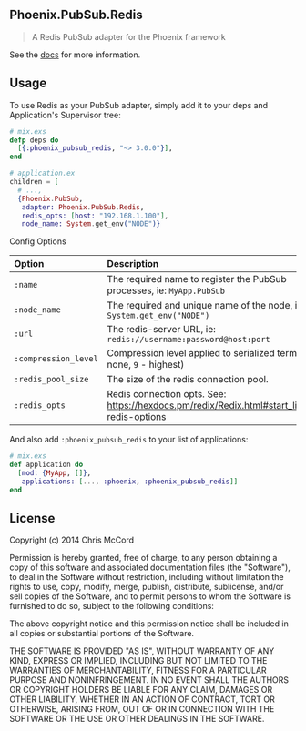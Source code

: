 ## Phoenix.PubSub.Redis

> A Redis PubSub adapter for the Phoenix framework

See the [docs](https://hexdocs.pm/phoenix_pubsub_redis/) for more information.

## Usage

To use Redis as your PubSub adapter, simply add it to your deps and Application's Supervisor tree:

```elixir
# mix.exs
defp deps do
  [{:phoenix_pubsub_redis, "~> 3.0.0"}],
end

# application.ex
children = [
  # ...,
  {Phoenix.PubSub,
   adapter: Phoenix.PubSub.Redis,
   redis_opts: [host: "192.168.1.100"],
   node_name: System.get_env("NODE")}
```

Config Options

Option                  | Description                                                                                | Default        |
:-----------------------| :----------------------------------------------------------------------------------------- | :------------- |
`:name`                 | The required name to register the PubSub processes, ie: `MyApp.PubSub`                     |                |
`:node_name`            | The required and unique name of the node, ie: `System.get_env("NODE")`                     |                |
`:url`                  | The redis-server URL, ie: `redis://username:password@host:port`                            |                |
`:compression_level`    | Compression level applied to serialized terms (`0` - none, `9` - highest)                  | `0`            |
`:redis_pool_size`      | The size of the redis connection pool.                                                     | `5`            |
`:redis_opts`           | Redis connection opts. See: https://hexdocs.pm/redix/Redix.html#start_link/1-redis-options |                |

And also add `:phoenix_pubsub_redis` to your list of applications:

```elixir
# mix.exs
def application do
  [mod: {MyApp, []},
   applications: [..., :phoenix, :phoenix_pubsub_redis]]
end
```

## License

Copyright (c) 2014 Chris McCord

Permission is hereby granted, free of charge, to any person obtaining
a copy of this software and associated documentation files (the
"Software"), to deal in the Software without restriction, including
without limitation the rights to use, copy, modify, merge, publish,
distribute, sublicense, and/or sell copies of the Software, and to
permit persons to whom the Software is furnished to do so, subject to
the following conditions:

The above copyright notice and this permission notice shall be
included in all copies or substantial portions of the Software.

THE SOFTWARE IS PROVIDED "AS IS", WITHOUT WARRANTY OF ANY KIND,
EXPRESS OR IMPLIED, INCLUDING BUT NOT LIMITED TO THE WARRANTIES OF
MERCHANTABILITY, FITNESS FOR A PARTICULAR PURPOSE AND
NONINFRINGEMENT. IN NO EVENT SHALL THE AUTHORS OR COPYRIGHT HOLDERS BE
LIABLE FOR ANY CLAIM, DAMAGES OR OTHER LIABILITY, WHETHER IN AN ACTION
OF CONTRACT, TORT OR OTHERWISE, ARISING FROM, OUT OF OR IN CONNECTION
WITH THE SOFTWARE OR THE USE OR OTHER DEALINGS IN THE SOFTWARE.
